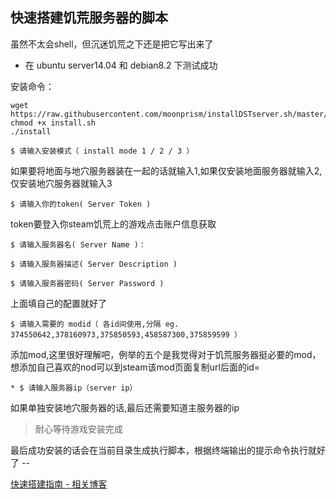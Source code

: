 ## 快速搭建饥荒服务器的脚本

虽然不太会shell，但沉迷饥荒之下还是把它写出来了

* 在 ubuntu server14.04 和 debian8.2 下测试成功

安装命令：

```shell
wget https://raw.githubusercontent.com/moonprism/installDSTserver.sh/master/install.sh
chmod +x install.sh 
./install
```
`$ 请输入安装模式（ install mode 1 / 2 / 3 ）`

如果要将地面与地穴服务器装在一起的话就输入1,如果仅安装地面服务器就输入2,仅安装地穴服务器就输入3

`$ 请输入你的token( Server Token )`

token要登入你steam饥荒上的游戏点击账户信息获取

`$ 请输入服务器名( Server Name )：`

`$ 请输入服务器描述( Server Description )`

`$ 请输入服务器密码( Server Password )`

上面填自己的配置就好了

`$ 请输入需要的 modid（ 各id间使用,分隔 eg. 374550642,378160973,375850593,458587300,375859599 ）`

添加mod,这里很好理解吧，例举的五个是我觉得对于饥荒服务器挺必要的mod，想添加自己喜欢的nod可以到steam该mod页面复制url后面的id=

`* $ 请输入服务器ip（server ip）`

如果单独安装地穴服务器的话,最后还需要知道主服务器的ip

> 耐心等待游戏安装完成

最后成功安装的话会在当前目录生成执行脚本，根据终端输出的提示命令执行就好了 --

[快速搭建指南 - 相关博客](http://www.kicoe.com/article/id/4)
